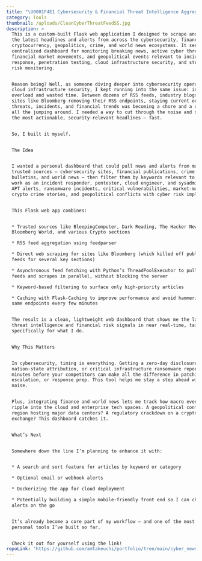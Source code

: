 ```yaml
---
title: "\U0001F4E1 Cybersecurity & Financial Threat Intelligence Aggregator (Flask Web App)"
category: Tools
thumbnail: /uploads/CleanCyberThreatFeedSS.jpg
description: >
  This is a custom-built Flask web application I designed to scrape and collect
  the latest headlines and alerts from across the cybersecurity, finance,
  cryptocurrency, geopolitics, crime, and world news ecosystems. It serves as a
  centralized dashboard for monitoring breaking news, active cyber threats,
  financial market movements, and geopolitical events relevant to incident
  response, penetration testing, cloud infrastructure security, and strategic
  risk monitoring.


  Reason being? Well, as someone diving deeper into cybersecurity operations and
  cloud infrastructure security, I kept running into the same issue: information
  overload and wasted time. Between dozens of RSS feeds, industry blogs, and
  sites like Bloomberg removing their RSS endpoints, staying current on relevant
  threats, incidents, and financial trends was becoming a chore and a drain with
  all the jumping around. I needed a way to cut through the noise and surface
  the most actionable, security-relevant headlines — fast.


  So, I built it myself.


  The Idea


  I wanted a personal dashboard that could pull news and alerts from multiple
  trusted sources — cybersecurity sites, financial publications, crime
  bulletins, and world news — then filter them by keywords relevant to my daily
  work as an incident responder, pentester, cloud engineer, and sysadmin. Think
  APT alerts, ransomware incidents, critical vulnerabilities, market-moving
  crypto crime stories, and geopolitical conflicts with cyber risk implications.


  This Flask web app combines:


  * Trusted sources like BleepingComputer, Dark Reading, The Hacker News,
  Bloomberg World, and various Crypto sections

  * RSS feed aggregation using feedparser

  * Direct web scraping for sites like Bloomberg (which killed off public RSS
  feeds for several key sections)

  * Asynchronous feed fetching with Python’s ThreadPoolExecutor to pull multiple
  feeds and scrapes in parallel, without blocking the server

  * Keyword-based filtering to surface only high-priority articles

  * Caching with Flask-Caching to improve performance and avoid hammering the
  same endpoints every few minutes


  The result is a clean, lightweight web dashboard that shows me the latest
  threat intelligence and financial risk signals in near real-time, tailored
  specifically for what I do.


  Why This Matters


  In cybersecurity, timing is everything. Getting a zero-day disclosure,
  nation-state attribution, or critical infrastructure ransomware report even 30
  minutes before your competitors can make all the difference in patching,
  escalation, or response prep. This tool helps me stay a step ahead without the
  noise.


  Plus, integrating finance and world news lets me track how macro events might
  ripple into the cloud and enterprise tech spaces. A geopolitical conflict in a
  region hosting major data centers? A regulatory crackdown on a crypto
  exchange? This dashboard catches it.


  What’s Next


  Somewhere down the line I’m planning to enhance it with:


  * A search and sort feature for articles by keyword or category

  * Optional email or webhook alerts

  * Dockerizing the app for cloud deployment

  * Potentially building a simple mobile-friendly front end so I can check
  alerts on the go


  It’s already become a core part of my workflow — and one of the most useful
  personal tools I’ve built so far.


  Check it out for yourself using the link!
repoLink: 'https://github.com/amtakeuchi/portfolio/tree/main/cyber_newsfeed_web'
---
```


